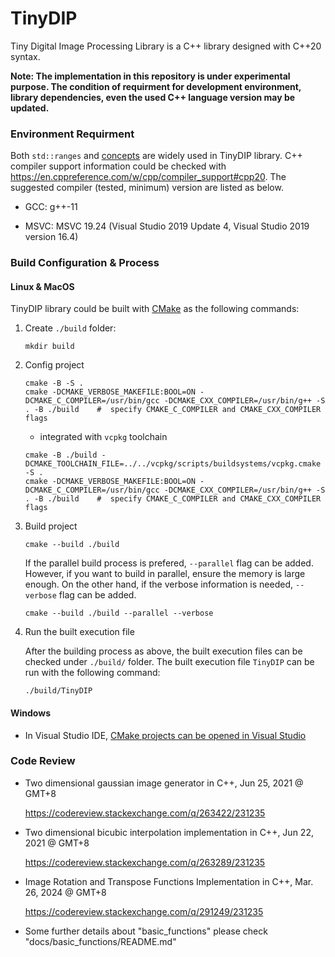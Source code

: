 # TinyDIP

Tiny Digital Image Processing Library is a C++ library designed with C++20 syntax.

**Note: The implementation in this repository is under experimental purpose. The condition of requirment for development environment, library dependencies, even the used C++ language version may be updated.**

### Environment Requirment

Both `std::ranges` and [concepts](https://en.cppreference.com/w/cpp/language/constraints) are widely used in TinyDIP library. C++ compiler support information could be checked with https://en.cppreference.com/w/cpp/compiler_support#cpp20. The suggested compiler (tested, minimum) version are listed as below.

- GCC: g++-11

- MSVC: MSVC 19.24 (Visual Studio 2019 Update 4, Visual Studio 2019 version 16.4)

### Build Configuration & Process

#### Linux & MacOS

TinyDIP library could be built with [CMake](https://cmake.org/) as the following commands:

1. Create `./build` folder:
  
    ```shell
    mkdir build
    ```

2. Config project

    ```shell
    cmake -B -S .
    cmake -DCMAKE_VERBOSE_MAKEFILE:BOOL=ON -DCMAKE_C_COMPILER=/usr/bin/gcc -DCMAKE_CXX_COMPILER=/usr/bin/g++ -S . -B ./build    #  specify CMAKE_C_COMPILER and CMAKE_CXX_COMPILER flags
    ```
    
    - integrated with `vcpkg` toolchain

    ```shell
    cmake -B ./build -DCMAKE_TOOLCHAIN_FILE=../../vcpkg/scripts/buildsystems/vcpkg.cmake -S .
    cmake -DCMAKE_VERBOSE_MAKEFILE:BOOL=ON -DCMAKE_C_COMPILER=/usr/bin/gcc -DCMAKE_CXX_COMPILER=/usr/bin/g++ -S . -B ./build    #  specify CMAKE_C_COMPILER and CMAKE_CXX_COMPILER flags
    ```

3. Build project
    
    ```shell
    cmake --build ./build
    ```

    If the parallel build process is prefered, `--parallel` flag can be added. However, if you want to build in parallel, ensure the memory is large enough. On the other hand, if the verbose information is needed, `--verbose` flag can be added.

    ```shell
    cmake --build ./build --parallel --verbose
    ```

4. Run the built execution file

    After the building process as above, the built execution files can be checked under `./build/` folder. The built execution file `TinyDIP` can be run with the following command:

    ```shell
    ./build/TinyDIP
    ```

#### Windows

- In Visual Studio IDE, [CMake projects can be opened in Visual Studio](https://docs.microsoft.com/en-us/cpp/build/cmake-projects-in-visual-studio?view=msvc-170)

### Code Review

- Two dimensional gaussian image generator in C++, Jun 25, 2021 @ GMT+8
  
  https://codereview.stackexchange.com/q/263422/231235

- Two dimensional bicubic interpolation implementation in C++, Jun 22, 2021 @ GMT+8
  
  https://codereview.stackexchange.com/q/263289/231235
  
- Image Rotation and Transpose Functions Implementation in C++, Mar. 26, 2024 @ GMT+8
  
  https://codereview.stackexchange.com/q/291249/231235
  
- Some further details about "basic_functions" please check "docs/basic_functions/README.md"


